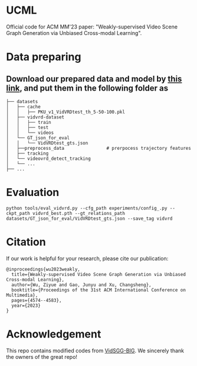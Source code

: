# UCML
Official code for ACM MM'23 paper: "Weakly-supervised Video Scene Graph Generation via Unbiased Cross-modal Learning".

# Data preparing
## Download our prepared data and model by [this link](https://drive.google.com/drive/folders/1ZZsHz50Q2wSQnLulkFHLwn42xvHDscYt?usp=drive_link), and put them in the following folder as
```
├── datasets
│   ├── cache                      
│   │   ├── PKU_v1_VidVRDtest_th_5-50-100.pkl
│   ├── vidvrd-dataset
│   │   ├── train
│   │   ├── test
│   │   └── videos
│   └── GT_json_for_eval
│   │   └── VidVRDtest_gts.json
│   ├──preprocess_data                # prerpocess trajectory features
│   ├── tracking
│   └── videovrd_detect_tracking              
│   └── ...
├── ...
```


# Evaluation
```
python tools/eval_vidvrd.py --cfg_path experiments/config_.py --ckpt_path vidvrd_best.pth --gt_relations_path datasets/GT_json_for_eval/VidVRDtest_gts.json --save_tag vidvrd
```


# Citation
If our work is helpful for your research, please cite our publication:
```
@inproceedings{wu2023weakly,
  title={Weakly-supervised Video Scene Graph Generation via Unbiased Cross-modal Learning},
  author={Wu, Ziyue and Gao, Junyu and Xu, Changsheng},
  booktitle={Proceedings of the 31st ACM International Conference on Multimedia},
  pages={4574--4583},
  year={2023}
}
```

# Acknowledgement
This repo contains modified codes from [VidSGG-BIG](https://github.com/Dawn-LX/VidSGG-BIG).
We sincerely thank the owners of the great repo!
